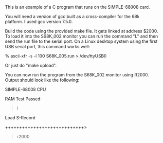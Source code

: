 This is an example of a C program that runs on the SIMPLE-68008 card.

You will need a version of gcc built as a cross-compiler for the 68k
platform. I used gcc version 7.5.0.

Build the code using the provided make file. It gets linked at address
$2000. To load it into the S68K_002 monitor you can run the
command "L" and then send the run file to the serial port. On a
Linux desktop system using the first USB serial port, this command
works well:

% ascii-xfr -s -l 100 S68K_005.run > /dev/ttyUSB0 

Or just do "make upload".

You can now run the program from the S68K_002 monitor using R2000. Output should
look like the following:

SIMPLE-68008 CPU

RAM Test Passed

> l

Load S-Record

++++++++++++++++++++++++++++>

> r2000
